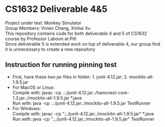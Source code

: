 # CS1632 Deliverable 4&5
Project under test: Monkey Simulator<br>
Group Members: Vivien Chang, Xinhai Xu<br>
This repository contains code for both deliverable 4 and 5 of CS1632 course by Professor Laboon at Pitt<br>
Since deliverable 5 is extended work on top of deliverable 4, our group find it is unnecessary to create a new repository

## Instruction for running pinning test
- First, have these two jar files in folder:  1. junit-4.12.jar; 2. mockito-all-1.9.5.jar
- For MacOS or Linux: </br>
Compile with: javac -cp .:./junit-4.12.jar:./hamcrest-core-1.3.jar:./mockito-all-1.9.5.jar *.java</br>
Run with: java -cp .:./junit-4.12.jar:./mockito-all-1.9.5.jar TestRunner
- For Windows: </br>
Compile with: javac -cp ".;./junit-4.12.jar;./mockito-all-1.9.5.jar" *.java</br>
Run with: java -cp ".;./junit-4.12.jar;./mockito-all-1.9.5.jar" TestRunner

